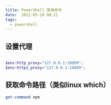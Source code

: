 ```yaml
---
title: PowerShell 常用命令
date:  2022-05-24 00:21
tags:
  - powershell
---
```


## 设置代理

```powershell

$env:http_proxy="127.0.0.1:10809";
$env:https_proxy="127.0.0.1:10809";

```

## 获取命令路径（类似linux which）

```powershell
get-command npm 
```
